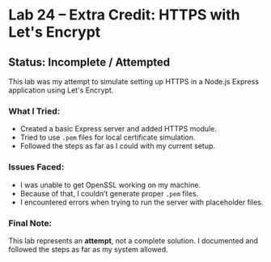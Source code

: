 # Lab 24 – Extra Credit: HTTPS with Let's Encrypt

## Status: Incomplete / Attempted

This lab was my attempt to simulate setting up HTTPS in a Node.js Express application using Let's Encrypt.

### What I Tried:
- Created a basic Express server and added HTTPS module.
- Tried to use `.pem` files for local certificate simulation.
- Followed the steps as far as I could with my current setup.

### Issues Faced:
- I was unable to get OpenSSL working on my machine.
- Because of that, I couldn’t generate proper `.pem` files.
- I encountered errors when trying to run the server with placeholder files.

### Final Note:
This lab represents an **attempt**, not a complete solution. I documented and followed the steps as far as my system allowed.